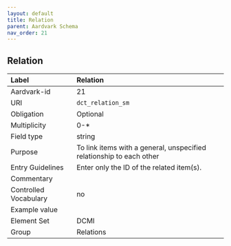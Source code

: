 ```yaml
---
layout: default
title: Relation
parent: Aardvark Schema
nav_order: 21
---
```


## Relation

| Label                 | Relation                                                             |
|:----------------------|:---------------------------------------------------------------------|
| Aardvark-id           | 21                                                                   |
| URI                   | `dct_relation_sm`                                                    |
| Obligation            | Optional                                                             |
| Multiplicity          | 0-*                                                                  |
| Field type            | string                                                               |
| Purpose               | To link items with a general, unspecified relationship to each other |
| Entry Guidelines      | Enter only the ID of the related item(s).                            |
| Commentary            |                                                                      |
| Controlled Vocabulary | no                                                                   |
| Example value         |                                                                      |
| Element Set           | DCMI                                                                 |
| Group                 | Relations                                                            |
